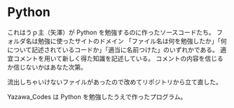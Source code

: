 # Python

これはうｐ主（矢澤）が Python を勉強するのに作ったソースコードたち。
フォルダ名は勉強に使ったサイトのドメイン
「ファイル名は何を勉強したか」「何について記述されているコードか」「適当に名前つけた」のいずれかである。
適宜コメントを用いて新しく得た知識を記述している。
コメントの内容を信じるか信じないかはあなた次第。

流出しちゃいけないファイルがあったので改めてリポジトリから立て直した。

Yazawa_Codes は Python を勉強したうえで作ったプログラム。

